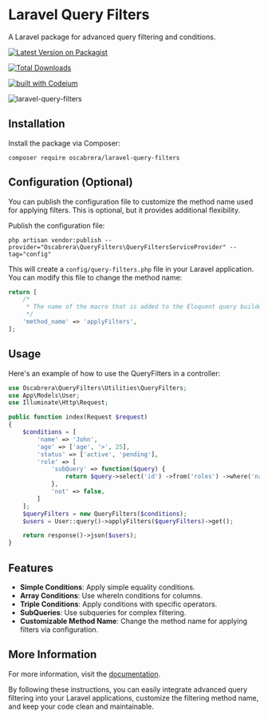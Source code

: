 # Laravel Query Filters

A Laravel package for advanced query filtering and conditions.

[![Latest Version on Packagist](https://img.shields.io/packagist/v/oscabrera/laravel-query-filters.svg?style=flat-square)](https://packagist.org/packages/oscabrera/laravel-query-filtersgsgs)

[![Total Downloads](https://img.shields.io/packagist/dt/oscabrera/laravel-query-filters.svg?style=flat-square)](https://packagist.org/packages/oscabrera/laravel-query-filtersgsgs)

[![built with Codeium](https://codeium.com/badges/main)](https://codeium.com)

![laravel-query-filters](https://socialify.git.ci/Oscabrera/laravel-query-filters/image?language=1&name=1&owner=1&pattern=Floating%20Cogs&theme=Auto)

## Installation

Install the package via Composer:

```shell
composer require oscabrera/laravel-query-filters
```

## Configuration (Optional)

You can publish the configuration file to customize the method name used for applying filters. This is optional, but it
provides additional flexibility.

Publish the configuration file:

```shell
php artisan vendor:publish --provider="Oscabrera\QueryFilters\QueryFiltersServiceProvider" --tag="config"
```

This will create a `config/query-filters.php` file in your Laravel application. You can modify this file to change the
method name:

```php
return [
    /*
     * The name of the macro that is added to the Eloquent query builder.
     */
    'method_name' => 'applyFilters',
];
```

## Usage

Here's an example of how to use the QueryFilters in a controller:

```php
use Oscabrera\QueryFilters\Utilities\QueryFilters;
use App\Models\User;
use Illuminate\Http\Request;

public function index(Request $request)
{
    $conditions = [
        'name' => 'John',
        'age' => ['age', '>', 25],
        'status' => ['active', 'pending'],
        'role' => [
            'subQuery' => function($query) {
                return $query->select('id') ->from('roles') ->where('name', 'admin');
            },
            'not' => false,
        ]
    ];
    $queryFilters = new QueryFilters($conditions);
    $users = User::query()->applyFilters($queryFilters)->get();

    return response()->json($users);
}
```

## Features

- **Simple Conditions**: Apply simple equality conditions.
- **Array Conditions**: Use whereIn conditions for columns.
- **Triple Conditions**: Apply conditions with specific operators.
- **SubQueries**: Use subqueries for complex filtering.
- **Customizable Method Name**: Change the method name for applying filters via configuration.

## More Information

For more information, visit the [documentation](https://oscabrera.github.io/laravel-query-filters).

By following these instructions, you can easily integrate advanced query filtering into your Laravel applications,
customize the filtering method name, and keep your code clean and maintainable.